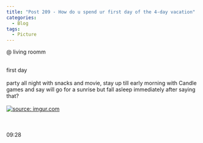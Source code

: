 ```yaml
---
title: "Post 209 - How do u spend ur first day of the 4-day vacation"
categories:
  - Blog
tags:
  - Picture
---
```


@ living roomm
 
<br/>
first day 
<br/>
<br/>
party all night with snacks and movie, stay up till early morning with Candle games and say will go for a sunrise but fall asleep immediately after saying that?
<br/>
<br/>
<a href="https://imgur.com/CvwpfLu"><img src="https://i.imgur.com/CvwpfLu.jpg" title="source: imgur.com" /></a>
<br/>
<br/>

<br/>



<br/>
09:28

<br/>
<script src="https://utteranc.es/client.js"
        repo="serendipityinlife/serendipityinlife.github.io"
        issue-term="pathname"
        theme="github-light"
        crossorigin="anonymous"
        async>
</script>
